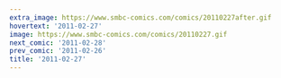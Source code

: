 ```yaml
---
extra_image: https://www.smbc-comics.com/comics/20110227after.gif
hovertext: '2011-02-27'
image: https://www.smbc-comics.com/comics/20110227.gif
next_comic: '2011-02-28'
prev_comic: '2011-02-26'
title: '2011-02-27'
---
```


